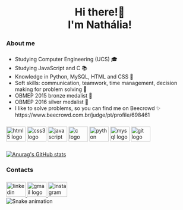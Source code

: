 <h1 align="center">Hi there!👋 <br>I'm Nathália!</h1>

###

<h3 align="left">About me</h3>

###

<ul align="left">
  <li>Studying Computer Engineering (UCS) 🎓</li>
  <li>Studying JavaScript and C 📚</li>
  <li>Knowledge in Python, MySQL, HTML and CSS 📌</li>
  <li>Soft skills: communication, teamwork, time management, decision making for problem solving 🎯</li>
  <li>OBMEP 2015 bronze medalist 🥉</li>
  <li>OBMEP 2016 silver medalist 🥈</li>
  <li>I like to solve problems, so you can find me on Beecrowd ✨</li>
  https://www.beecrowd.com.br/judge/pt/profile/698461
</ul>

###

<div align="left">
  <img src="https://cdn.jsdelivr.net/gh/devicons/devicon/icons/html5/html5-original.svg" height="40" width="52" alt="html5 logo"  />
  <img src="https://cdn.jsdelivr.net/gh/devicons/devicon/icons/css3/css3-original.svg" height="40" width="52" alt="css3 logo"  />
  <img src="https://cdn.jsdelivr.net/gh/devicons/devicon/icons/javascript/javascript-original.svg" height="40" width="52" alt="javascript logo"  />
  <img src="https://cdn.jsdelivr.net/gh/devicons/devicon/icons/c/c-original.svg" height="40" width="52" alt="c logo"  />
  <img src="https://cdn.jsdelivr.net/gh/devicons/devicon/icons/python/python-original.svg" height="40" width="52" alt="python logo"  />
  <img src="https://cdn.jsdelivr.net/gh/devicons/devicon/icons/mysql/mysql-original.svg" height="40" width="52" alt="mysql logo"  />
  <img src="https://cdn.jsdelivr.net/gh/devicons/devicon/icons/git/git-original.svg" height="40" width="52" alt="git logo"  />
</div>

###

[![Anurag's GitHub stats](https://github-readme-stats.vercel.app/api?username=NathiMT&show_icons=true&theme=radical)](https://github.com/anuraghazra/github-readme-stats)

###

<h3 align="left">Contacts</h3>

###

<div align="left">
  <a href="https://www.linkedin.com/in/nath%C3%A1lia-menegol-teles-3a66b31a0/" target="_blank">
    <img src="https://raw.githubusercontent.com/maurodesouza/profile-readme-generator/master/src/assets/icons/social/linkedin/default.svg" width="52" height="40" alt="linkedin logo"  />
  </a>
  <a href="mailto: nmteles@ucs.br" target="_blank">
    <img src="https://raw.githubusercontent.com/maurodesouza/profile-readme-generator/master/src/assets/icons/social/gmail/default.svg" width="52" height="40" alt="gmail logo"  />
  </a>
  <a href="https://www.instagram.com/nathimteles/" target="_blank">
    <img src="https://raw.githubusercontent.com/maurodesouza/profile-readme-generator/master/src/assets/icons/social/instagram/default.svg" width="52" height="40" alt="instagram logo"  />
  </a>
</div>

<img href="https://raw.githubusercontent.com/Nathi/Nathi/blob/output/snake.svg" alt="Snake animation" />

###
